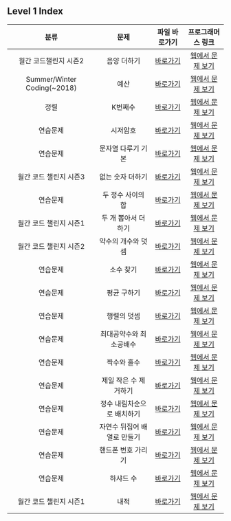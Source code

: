 ## Level 1 Index

|            분류             |            문제             |                                                                                                 파일 바로가기                                                                                                 |                                        프로그래머스 링크                                         |
| :-------------------------: | :-------------------------: | :-----------------------------------------------------------------------------------------------------------------------------------------------------------------------------------------------------------: | :----------------------------------------------------------------------------------------------: |
|    월간 코드챌린지 시즌2    |         음양 더하기         |                               [바로가기](https://github.com/alsrlqor1007/algorithm/blob/main/programmers/javascript/level1/%EC%9D%8C%EC%96%91%20%EB%8D%94%ED%95%98%EA%B8%B0.js)                               |           [웹에서 문제 보기](https://programmers.co.kr/learn/courses/30/lessons/76501)           |
| Summer/Winter Coding(~2018) |            예산             |                                              [바로가기](https://github.com/alsrlqor1007/algorithm/blob/main/programmers/javascript/level1/%EC%98%88%EC%82%B0.js)                                              |           [웹에서 문제 보기](https://programmers.co.kr/learn/courses/30/lessons/12982)           |
|            정렬             |           K번째수           |                                         [바로가기](https://github.com/alsrlqor1007/algorithm/blob/main/programmers/javascript/level1/K%EB%B2%88%EC%A7%B8%EC%88%98.js)                                         |           [웹에서 문제 보기](https://programmers.co.kr/learn/courses/30/lessons/42748)           |
|          연습문제           |          시저암호           |                                     [바로가기](https://github.com/alsrlqor1007/algorithm/blob/main/programmers/javascript/level1/%EC%8B%9C%EC%A0%80%EC%95%94%ED%98%B8.js)                                     |           [웹에서 문제 보기](https://programmers.co.kr/learn/courses/30/lessons/12926)           |
|          연습문제           |     문자열 다루기 기본      |                   [바로가기](https://github.com/alsrlqor1007/algorithm/blob/main/programmers/javascript/level1/%EB%AC%B8%EC%9E%90%EC%97%B4%EB%8B%A4%EB%A3%A8%EA%B8%B0%EA%B8%B0%EB%B3%B8.js)                   | [웹에서 문제 보기](https://programmers.co.kr/learn/courses/30/lessons/12918?language=javascript) |
|   월간 코드 챌린지 시즌3    |      없는 숫자 더하기       |                       [바로가기](https://github.com/alsrlqor1007/algorithm/blob/main/programmers/javascript/level1/%EC%97%86%EB%8A%94%EC%88%AB%EC%9E%90%EB%8D%94%ED%95%98%EA%B8%B0.js)                        |           [웹에서 문제 보기](https://programmers.co.kr/learn/courses/30/lessons/86051)           |
|          연습문제           |      두 정수 사이의 합      |                       [바로가기](https://github.com/alsrlqor1007/algorithm/blob/main/programmers/javascript/level1/%EB%91%90%EC%A0%95%EC%88%98%EC%82%AC%EC%9D%B4%EC%9D%98%ED%95%A9.js)                        |           [웹에서 문제 보기](https://programmers.co.kr/learn/courses/30/lessons/12912)           |
|   월간 코드 챌린지 시즌1    |     두 개 뽑아서 더하기     |                   [바로가기](https://github.com/alsrlqor1007/algorithm/blob/main/programmers/javascript/level1/%EB%91%90%EA%B0%9C%EB%BD%91%EC%95%84%EC%84%9C%EB%8D%94%ED%95%98%EA%B8%B0.js)                   |           [웹에서 문제 보기](https://programmers.co.kr/learn/courses/30/lessons/68644)           |
|   월간 코드 챌린지 시즌2    |     약수의 개수와 덧셈      |                   [바로가기](https://github.com/alsrlqor1007/algorithm/blob/main/programmers/javascript/level1/%EC%95%BD%EC%88%98%EC%9D%98%EA%B0%9C%EC%88%98%EC%99%80%EB%8D%A7%EC%85%88.js)                   |           [웹에서 문제 보기](https://programmers.co.kr/learn/courses/30/lessons/77884)           |
|          연습문제           |          소수 찾기          |                                     [바로가기](https://github.com/alsrlqor1007/algorithm/blob/main/programmers/javascript/level1/%EC%86%8C%EC%88%98%EC%B0%BE%EA%B8%B0.js)                                     |           [웹에서 문제 보기](https://programmers.co.kr/learn/courses/30/lessons/12921)           |
|          연슴문제           |         평균 구하기         |                                [바로가기](https://github.com/alsrlqor1007/algorithm/blob/main/programmers/javascript/level1/%ED%8F%89%EA%B7%A0%EA%B5%AC%ED%95%98%EA%B8%B0.js)                                 |           [웹에서 문제 보기](https://programmers.co.kr/learn/courses/30/lessons/12944)           |
|          연습문제           |         행렬의 덧셈         |                                [바로가기](https://github.com/alsrlqor1007/algorithm/blob/main/programmers/javascript/level1/%ED%96%89%EB%A0%AC%EC%9D%98%EB%8D%A7%EC%85%88.js)                                 |           [웹에서 문제 보기](https://programmers.co.kr/learn/courses/30/lessons/12950)           |
|          연습문제           |   최대공약수와 최소공배수   |     [바로가기](https://github.com/alsrlqor1007/algorithm/blob/main/programmers/javascript/level1/%EC%B5%9C%EB%8C%80%EA%B3%B5%EC%95%BD%EC%88%98%EC%99%80%EC%B5%9C%EC%86%8C%EA%B3%B5%EB%B0%B0%EC%88%98.js)      |           [웹에서 문제 보기](https://programmers.co.kr/learn/courses/30/lessons/12940)           |
|          연습문제           |         짝수와 홀수         |                                [바로가기](https://github.com/alsrlqor1007/algorithm/blob/main/programmers/javascript/level1/%EC%A7%9D%EC%88%98%EC%99%80%ED%99%80%EC%88%98.js)                                 |           [웹에서 문제 보기](https://programmers.co.kr/learn/courses/30/lessons/12937)           |
|          연습문제           |    제일 작은 수 제거하기    |              [바로가기](https://github.com/alsrlqor1007/algorithm/blob/main/programmers/javascript/level1/%EC%A0%9C%EC%9D%BC%EC%9E%91%EC%9D%80%EC%88%98%EC%A0%9C%EA%B1%B0%ED%95%98%EA%B8%B0.js)               |           [웹에서 문제 보기](https://programmers.co.kr/learn/courses/30/lessons/12935)           |
|          연습문제           | 정수 내림차순으로 배치하기  | [바로가기](https://github.com/alsrlqor1007/algorithm/blob/main/programmers/javascript/level1/%EC%A0%95%EC%88%98%EB%82%B4%EB%A6%BC%EC%B0%A8%EC%88%9C%EC%9C%BC%EB%A1%9C%EB%B0%B0%EC%B9%98%ED%95%98%EA%B8%B0.js) |           [웹에서 문제 보기](https://programmers.co.kr/learn/courses/30/lessons/12933)           |
|          연습문제           | 자연수 뒤집어 배열로 만들기 | [바로가기](https://github.com/alsrlqor1007/algorithm/blob/main/programmers/javascript/level1/%EC%9E%90%EC%97%B0%EC%88%98%EB%92%A4%EC%A7%91%EC%96%B4%EB%B0%B0%EC%97%B4%EB%A1%9C%EB%A7%8C%EB%93%A4%EA%B8%B0.js) |           [웹에서 문제 보기](https://programmers.co.kr/learn/courses/30/lessons/12932)           |
|          연습문제           |     핸드폰 번호 가리기      |                   [바로가기](https://github.com/alsrlqor1007/algorithm/blob/main/programmers/javascript/level1/%ED%95%B8%EB%93%9C%ED%8F%B0%EB%B2%88%ED%98%B8%EA%B0%80%EB%A6%AC%EA%B8%B0.js)                   |           [웹에서 문제 보기](https://programmers.co.kr/learn/courses/30/lessons/12948)           |
|          연습문제           |          하샤드 수          |                                     [바로가기](https://github.com/alsrlqor1007/algorithm/blob/main/programmers/javascript/level1/%ED%95%98%EC%83%A4%EB%93%9C%EC%88%98.js)                                     |           [웹에서 문제 보기](https://programmers.co.kr/learn/courses/30/lessons/12947)           |
|   월간 코드 챌린지 시즌1    |            내적             |                                              [바로가기](https://github.com/alsrlqor1007/algorithm/blob/main/programmers/javascript/level1/%EB%82%B4%EC%A0%81.js)                                              |           [웹에서 문제 보기](https://programmers.co.kr/learn/courses/30/lessons/70128)           |

